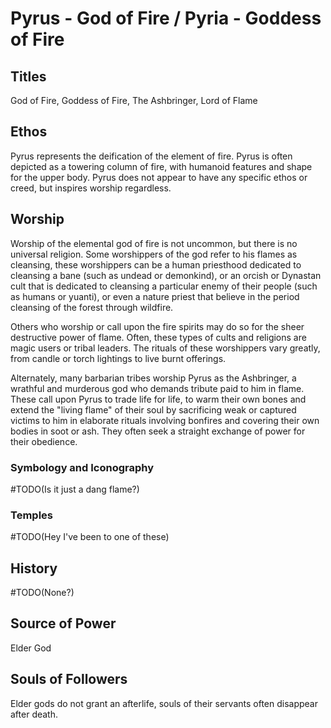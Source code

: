 # Pyrus - God of Fire / Pyria - Goddess of Fire

## Titles

God of Fire, Goddess of Fire, The Ashbringer, Lord of Flame

## Ethos

Pyrus represents the deification of the element of fire. Pyrus is often depicted as a towering column of fire, with humanoid features and shape for the upper body. Pyrus does not appear to have any specific ethos or creed, but inspires worship regardless.

## Worship

Worship of the elemental god of fire is not uncommon, but there is no universal religion. Some worshippers of the god refer to his flames as cleansing, these worshippers can be a human priesthood dedicated to cleansing a bane (such as undead or demonkind), or an orcish or Dynastan cult that is dedicated to cleansing a particular enemy of their people (such as humans or yuanti), or even a nature priest that believe in the period cleansing of the forest through wildfire.

Others who worship or call upon the fire spirits may do so for the sheer destructive power of flame. Often, these types of cults and religions are magic users or tribal leaders. The rituals of these worshippers vary greatly, from candle or torch lightings to live burnt offerings.

Alternately, many barbarian tribes worship Pyrus as the Ashbringer, a wrathful and murderous god who demands tribute paid to him in flame. These call upon Pyrus to trade life for life, to warm their own bones and extend the "living flame" of their soul by sacrificing weak or captured victims to him in elaborate rituals involving bonfires and covering their own bodies in soot or ash. They often seek a straight exchange of power for their obedience.

### Symbology and Iconography

#TODO(Is it just a dang flame?)

### Temples

#TODO(Hey I've been to one of these)

## History

#TODO(None?)

## Source of Power

Elder God

## Souls of Followers

Elder gods do not grant an afterlife, souls of their servants often disappear after death.
